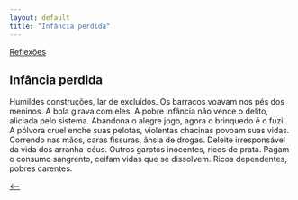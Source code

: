 ```yaml
---
layout: default
title: "Infância perdida"
--- 
```




[Reflexões](./)

## Infância perdida

Humildes construções, lar de excluídos. Os barracos voavam nos pés dos meninos. A bola girava com eles. A pobre infância não vence o delito, aliciada pelo sistema. Abandona o alegre jogo, agora o brinquedo é o fuzil. A pólvora cruel enche suas pelotas, violentas chacinas povoam suas vidas. Correndo nas mãos, caras fissuras, ânsia de drogas. Deleite irresponsável da vida dos arranha-céus. Outros garotos inocentes, ricos de prata. Pagam o consumo sangrento, ceifam vidas que se dissolvem. Ricos dependentes, pobres carentes.

[<--](./)